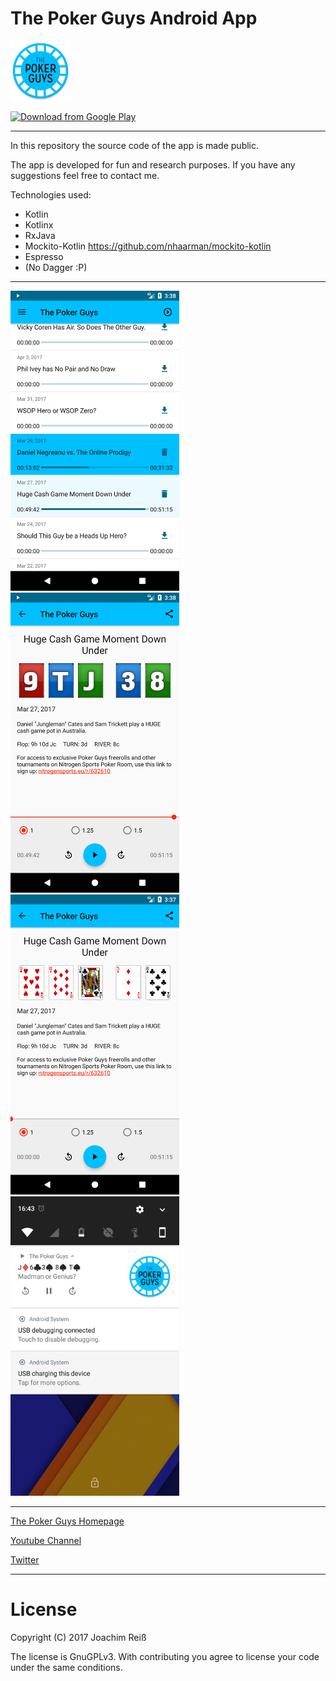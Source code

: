 The Poker Guys Android App
=======================


![Logo](https://github.com/JoachimR/ThePokerGuys/raw/master/app/src/main/res/mipmap-xhdpi/ic_launcher.png)

[![Download from Google Play](http://www.android.com/images/brand/android_app_on_play_large.png "Download from Google Play")](https://play.google.com/store/apps/details?id=net.pokerguys)


***


In this repository the source code of the app is made public.

The app is developed for fun and research purposes. 
If you have any suggestions feel free to contact me.

Technologies used:
* Kotlin
* Kotlinx
* RxJava
* Mockito-Kotlin https://github.com/nhaarman/mockito-kotlin
* Espresso
* (No Dagger :P)


***

![Screenshot01](https://github.com/JoachimR/ThePokerGuys/raw/master/Screenshots/01.png) ![Screenshot02](https://github.com/JoachimR/ThePokerGuys/raw/master/Screenshots/02.png)
![Screenshot03](https://github.com/JoachimR/ThePokerGuys/raw/master/Screenshots/03.png) ![Screenshot04](https://github.com/JoachimR/ThePokerGuys/raw/master/Screenshots/04.png)

***


[The Poker Guys Homepage](http://thepokerguys.net)

[Youtube Channel](http://www.youtube.com/channel/UCzdWmtdNFKd27AcUmwe4ZCA)

[Twitter](http://twitter.com/2PokerGuys)

***

# License
Copyright (C) 2017 Joachim Reiß

The license is GnuGPLv3. With contributing you agree to license your code under the same conditions.